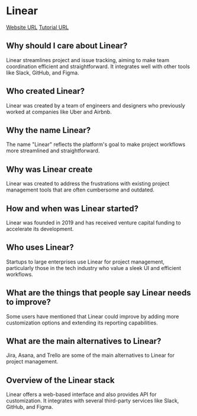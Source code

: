 # Linear

[Website URL](https://linear.app/)
[Tutorial URL](https://linear.gitbook.io/linear-guides/)

## Why should I care about Linear?

Linear streamlines project and issue tracking, aiming to make team coordination efficient and straightforward. It integrates well with other tools like Slack, GitHub, and Figma.

## Who created Linear?

Linear was created by a team of engineers and designers who previously worked at companies like Uber and Airbnb.

## Why the name Linear?

The name "Linear" reflects the platform's goal to make project workflows more streamlined and straightforward.

## Why was Linear create

Linear was created to address the frustrations with existing project management tools that are often cumbersome and outdated.

## How and when was Linear started?

Linear was founded in 2019 and has received venture capital funding to accelerate its development.

## Who uses Linear?

Startups to large enterprises use Linear for project management, particularly those in the tech industry who value a sleek UI and efficient workflows.

## What are the things that people say Linear needs to improve?

Some users have mentioned that Linear could improve by adding more customization options and extending its reporting capabilities.

## What are the main alternatives to Linear?

Jira, Asana, and Trello are some of the main alternatives to Linear for project management.

## Overview of the Linear stack

Linear offers a web-based interface and also provides API for customization. It integrates with several third-party services like Slack, GitHub, and Figma.
